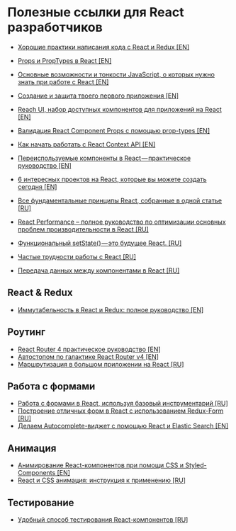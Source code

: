# Полезные ссылки для React разработчиков

* [Хорошие практики написания кода с React и Redux [EN]](https://blog.scottlogic.com/2018/08/28/Good-code-practices-with-React-and-Redux.html)
* [Props и PropTypes в React [EN]](https://css-tricks.com/props-and-proptypes-in-react/)
* [Основные возможности и тонкости JavaScript, о которых нужно знать при работе с React [EN]](https://www.robinwieruch.de/javascript-fundamentals-react-requirements/)
* [Создание и защита твоего первого приложения [EN]](https://auth0.com/blog/react-tutorial-building-and-securing-your-first-app/)
* [Reach UI, набор доступных компонентов для приложений на React [EN]](https://ui.reach.tech/)
* [Валидация React Component Props с помощью prop-types [EN]](https://blog.logrocket.com/validating-react-component-props-with-prop-types-ef14b29963fc)
* [Как начать работать с React Context API [EN]](https://medium.freecodecamp.org/how-to-get-started-with-the-react-context-api-ccc41728fa59)
* [Переиспользуемые компоненты в React — практическое руководство [EN]](https://blog.bitsrc.io/reusable-components-in-react-a-practical-guide-ec15a81a4d71)
* [6 интересных проектов на React, которые вы можете создать сегодня [EN]](https://daveceddia.com/react-practice-projects/)


* [Все фундаментальные принципы React, собранные в одной статье [RU]](https://medium.com/@divermak/%D0%B2%D1%81%D0%B5-%D1%84%D1%83%D0%BD%D0%B4%D0%B0%D0%BC%D0%B5%D0%BD%D1%82%D0%B0%D0%BB%D1%8C%D0%BD%D1%8B%D0%B5-%D0%BF%D1%80%D0%B8%D0%BD%D1%86%D0%B8%D0%BF%D1%8B-react-js-%D1%81%D0%BE%D0%B1%D1%80%D0%B0%D0%BD%D0%BD%D1%8B%D0%B5-%D0%B2-%D0%BE%D0%B4%D0%BD%D0%BE%D0%B9-%D1%81%D1%82%D0%B0%D1%82%D1%8C%D0%B5-ec6a97bfd1bf)
* [React Performance – полное руководство по оптимизации основных проблем производительности в React [RU]](
https://medium.com/@apolyntsev/9-%D0%BF%D1%80%D0%B8%D0%BD%D1%86%D0%B8%D0%BF%D0%BE%D0%B2-%D0%BA%D0%BE%D1%82%D0%BE%D1%80%D1%8B%D0%B5-%D0%B4%D0%BE%D0%BB%D0%B6%D0%B5%D0%BD-%D0%B7%D0%BD%D0%B0%D1%82%D1%8C-%D0%BD%D0%BE%D0%B2%D0%B8%D1%87%D0%BE%D0%BA-%D0%B2-react-js-454e964062b)
* [Функциональный setState() — это будущее React. [RU]](https://medium.com/@WoTzap/%D1%84%D1%83%D0%BD%D0%BA%D1%86%D0%B8%D0%BE%D0%BD%D0%B0%D0%BB%D1%8C%D0%BD%D1%8B%D0%B9-setstate-%D1%8D%D1%82%D0%BE-%D0%B1%D1%83%D0%B4%D1%83%D1%89%D0%B5%D0%B5-react-d262be6a6c02)
* [Частые трудности работы с React [RU]](https://itnan.ru/post.php?c=1&p=347458)
* [Передача данных между компонентами в React [RU]](https://medium.com/@jmuse/%D0%BF%D0%B5%D1%80%D0%B5%D0%B4%D0%B0%D1%87%D0%B0-%D0%B4%D0%B0%D0%BD%D0%BD%D1%8B%D1%85-%D0%BC%D0%B5%D0%B6%D0%B4%D1%83-%D0%BA%D0%BE%D0%BC%D0%BF%D0%BE%D0%BD%D0%B5%D0%BD%D1%82%D0%B0%D0%BC%D0%B8-%D0%B2-react-d86394da2b50
)


React & Redux
------------------------
* [Иммутабельность в React и Redux: полное руководство [EN]](https://daveceddia.com/react-redux-immutability-guide/)

Роутинг
------------------------
* [React Router 4 практическое руководство [EN]](https://auth0.com/blog/react-router-4-practical-tutorial/)
* [Автостопом по галактике React Router v4 [EN]](https://medium.freecodecamp.org/hitchhikers-guide-to-react-router-v4-4b12e369d10)
* [Маршрутизация в большом приложении на React [RU]](https://habr.com/company/rambler-co/blog/424025/)

Работа с формами
------------------------
* [Работа с формами в React, используя базовый инструментарий [RU]](https://habr.com/post/421817/)
* [Построение отличных форм в React с использованием Redux-Form [RU]](https://medium.com/freecodecamp-russia-%D1%80%D1%83%D1%81%D1%81%D0%BA%D0%BE%D1%8F%D0%B7%D1%8B%D1%87%D0%BD%D1%8B%D0%B9/%D0%BF%D0%BE%D1%81%D1%82%D1%80%D0%BE%D0%B5%D0%BD%D0%B8%D0%B5-%D0%BE%D1%82%D0%BB%D0%B8%D1%87%D0%BD%D1%8B%D1%85-%D1%84%D0%BE%D1%80%D0%BC-%D0%B2-react-%D1%81-%D0%B8%D1%81%D0%BF%D0%BE%D0%BB%D1%8C%D0%B7%D0%BE%D0%B2%D0%B0%D0%BD%D0%B8%D0%B5%D0%BC-redux-form-ff9a4ba77e86)
* [Делаем Autocomplete-виджет с помощью React и Elastic Search [EN]](https://blog.bitsrc.io/how-to-build-an-autocomplete-widget-with-react-and-elastic-search-dd4f846f784)

Анимация
------------------------
* [Анимирование React-компонентов при помощи CSS и Styled-Components [EN]](https://codeburst.io/animating-react-components-with-css-and-styled-components-cc5a0585f105)
* [React и CSS анимация: инструкция к применению [RU]](https://jetruby.com/ru/blog/css-reactjs-animation/)

Тестирование
------------------------
* [Удобный способ тестирования React-компонентов [RU]](https://habr.com/post/421647/)


